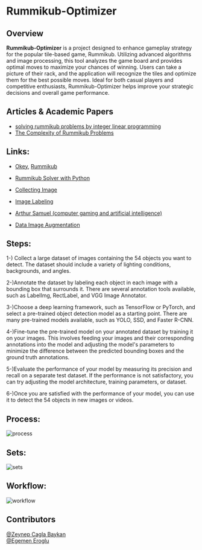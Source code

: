 # Rummikub-Optimizer

## Overview
**Rummikub-Optimizer** is a project designed to enhance gameplay strategy for the popular tile-based game, Rummikub. Utilizing advanced algorithms and image processing, this tool analyzes the game board and provides optimal moves to maximize your chances of winning. Users can take a picture of their rack, and the application will recognize the tiles and optimize them for the best possible moves. Ideal for both casual players and competitive enthusiasts, Rummikub-Optimizer helps improve your strategic decisions and overall game performance.
## Articles & Academic Papers
- [solving rummikub problems by integer linear programming](https://github.com/erogluegemen/101/files/10107439/solving.rummikub.problems.by.integer.linear.programming.1.pdf)
- [The Complexity of Rummikub Problems](https://github.com/erogluegemen/101/files/10107449/rummikub.pdf)

##  Links:
- [Okey](https://en.wikipedia.org/wiki/Okey), [Rummikub](https://en.wikipedia.org/wiki/Rummikub)
- [Rummikub Solver with Python](https://github.com/Ollie-Hooper/RummikubSolver)

- [Collecting Image](https://medium.com/analytics-vidhya/a-simple-way-to-collect-your-deep-learning-image-dataset-4ead47b6826c)
- [Image Labeling](https://towardsdatascience.com/building-and-labeling-image-datasets-for-data-science-projects-ab59172e46b4)

- [Arthur Samuel (computer gaming and artificial intelligence)](https://en.wikipedia.org/wiki/Arthur_Samuel)

- [Data Image Augmentation](https://github.com/mdbloice/Augmentor)

## Steps:
1-) Collect a large dataset of images containing the 54 objects you want to detect. The dataset should include a variety of lighting conditions, backgrounds, and angles.

2-)Annotate the dataset by labeling each object in each image with a bounding box that surrounds it. There are several annotation tools available, such as LabelImg, RectLabel, and VGG Image Annotator.

3-)Choose a deep learning framework, such as TensorFlow or PyTorch, and select a pre-trained object detection model as a starting point. There are many pre-trained models available, such as YOLO, SSD, and Faster R-CNN.

4-)Fine-tune the pre-trained model on your annotated dataset by training it on your images. This involves feeding your images and their corresponding annotations into the model and adjusting the model's parameters to minimize the difference between the predicted bounding boxes and the ground truth annotations.

5-)Evaluate the performance of your model by measuring its precision and recall on a separate test dataset. If the performance is not satisfactory, you can try adjusting the model architecture, training parameters, or dataset.

6-)Once you are satisfied with the performance of your model, you can use it to detect the 54 objects in new images or videos.


## Process: 
![process](https://user-images.githubusercontent.com/30879498/204377893-1726a28f-dc72-4e6e-932c-797b7837b69f.png)

## Sets:
![sets](https://user-images.githubusercontent.com/30879498/204378132-fdfa221f-50dd-4006-a480-f8253f8f70c0.png)

## Workflow: 
![workflow](https://user-images.githubusercontent.com/30879498/204377713-3a9b8161-3b3b-4ba4-ba40-5439227c8a43.png)

## Contributors
[@Zeynep Cagla Baykan](https://github.com/zeynepcaglabaykan) <br>
[@Egemen Eroglu](https://github.com/erogluegemen)
